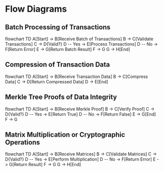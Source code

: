 # Flow Diagrams

## Batch Processing of Transactions

flowchart TD
A[Start] -> B[Receive Batch of Transactions]
B -> C[Validate Transactions]
C -> D{Valid?}
D -- Yes -> E[Process Transactions]
D -- No -> F[Return Error]
E -> G[Return Batch Result]
F -> G
G -> H[End]

## Compression of Transaction Data

flowchart TD
A[Start] -> B[Receive Transaction Data]
B -> C[Compress Data]
C -> D[Return Compressed Data]
D -> E[End]

## Merkle Tree Proofs of Data Integrity

flowchart TD
A[Start] -> B[Receive Merkle Proof]
B -> C[Verify Proof]
C -> D{Valid?}
D -- Yes -> E[Return True]
D -- No -> F[Return False]
E -> G[End]
F -> G

## Matrix Multiplication or Cryptographic Operations

flowchart TD
A[Start] -> B[Receive Matrices]
B -> C[Validate Matrices]
C -> D{Valid?}
D -- Yes -> E[Perform Multiplication]
D -- No -> F[Return Error]
E -> G[Return Result]
F -> G
G -> H[End]
